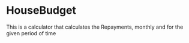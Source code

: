 # HouseBudget
This is a calculator that calculates the Repayments, monthly and for the given period of time
